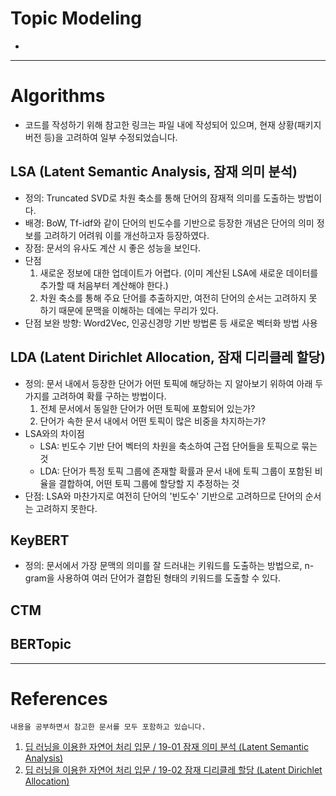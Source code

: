 # Topic Modeling
* 
---
# Algorithms
* 코드를 작성하기 위해 참고한 링크는 파일 내에 작성되어 있으며, 현재 상황(패키지 버전 등)을 고려하여 일부 수정되었습니다.
## LSA (Latent Semantic Analysis, 잠재 의미 분석)
* 정의: Truncated SVD로 차원 축소를 통해 단어의 잠재적 의미를 도출하는 방법이다.
* 배경: BoW, Tf-idf와 같이 단어의 빈도수를 기반으로 등장한 개념은 단어의 의미 정보를 고려하기 어려워 이를 개선하고자 등장하였다.
* 장점: 문서의 유사도 계산 시 좋은 성능을 보인다.
* 단점
    1. 새로운 정보에 대한 업데이트가 어렵다. (이미 계산된 LSA에 새로운 데이터를 추가할 때 처음부터 계산해야 한다.)
    2. 차원 축소를 통해 주요 단어를 추출하지만, 여전히 단어의 순서는 고려하지 못 하기 때문에 문맥을 이해하는 데에는 무리가 있다.
* 단점 보완 방향: Word2Vec, 인공신경망 기반 방법론 등 새로운 벡터화 방법 사용

## LDA (Latent Dirichlet Allocation, 잠재 디리클레 할당)
* 정의: 문서 내에서 등장한 단어가 어떤 토픽에 해당하는 지 알아보기 위하여 아래 두 가지를 고려하여 확률 구하는 방법이다.
    1. 전체 문서에서 동일한 단어가 어떤 토픽에 포함되어 있는가?
    2. 단어가 속한 문서 내에서 어떤 토픽이 많은 비중을 차지하는가?
* LSA와의 차이점
    * LSA: 빈도수 기반 단어 벡터의 차원을 축소하여 근접 단어들을 토픽으로 묶는 것
    * LDA: 단어가 특정 토픽 그룹에 존재할 확률과 문서 내에 토픽 그룹이 포함된 비율을 결합하여, 어떤 토픽 그룹에 할당할 지 추정하는 것
* 단점: LSA와 마찬가지로 여전히 단어의 '빈도수' 기반으로 고려하므로 단어의 순서는 고려하지 못한다.

## KeyBERT
* 정의: 문서에서 가장 문맥의 의미를 잘 드러내는 키워드를 도출하는 방법으로, n-gram을 사용하여 여러 단어가 결합된 형태의 키워드를 도출할 수 있다.


## CTM



## BERTopic


---
# References
`내용을 공부하면서 참고한 문서를 모두 포함하고 있습니다.`
1. [딥 러닝을 이용한 자연어 처리 입문 / 19-01 잠재 의미 분석 (Latent Semantic Analysis)](https://wikidocs.net/24949)
2. [딥 러닝을 이용한 자연어 처리 입문 / 19-02 잠재 디리클레 할당 (Latent Dirichlet Allocation)](https://wikidocs.net/30708)